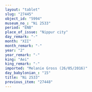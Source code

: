 ```yaml
---
layout: "tablet"
slug: "27445"
object_id: "5994"
museum_no_: "Ni 2533"
period: "ENB"
place_of_issue: "Nippur city"
day_remark: "-"
month: "XII"
month_remark: "-"
year: "2"
year_remark: "-"
king: "Aei"
king_remark: "-"
imported: "Melanie Gross (26/05/2016)"
day_babylonian_: "15"
title: "Ni 2533"
previous_item: "27448"
---
```

